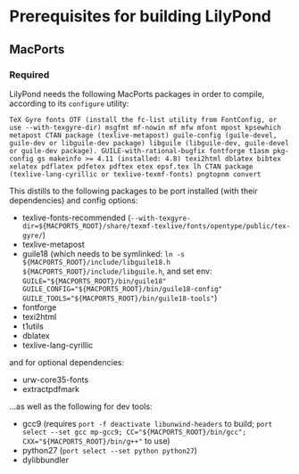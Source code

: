 # Prerequisites for building LilyPond

## MacPorts

### Required

LilyPond needs the following MacPorts packages in order to compile, according to its `configure` utility:

```
TeX Gyre fonts OTF (install the fc-list utility from FontConfig, or use --with-texgyre-dir) msgfmt mf-nowin mf mfw mfont mpost kpsewhich metapost CTAN package (texlive-metapost) guile-config (guile-devel, guile-dev or libguile-dev package) libguile (libguile-dev, guile-devel or guile-dev package). GUILE-with-rational-bugfix fontforge t1asm pkg-config gs makeinfo >= 4.11 (installed: 4.8) texi2html dblatex bibtex xelatex pdflatex pdfetex pdftex etex epsf.tex lh CTAN package (texlive-lang-cyrillic or texlive-texmf-fonts) pngtopnm convert
```

This distills to the following packages to be port installed (with their dependencies) and config options:

* texlive-fonts-recommended (`--with-texgyre-dir=${MACPORTS_ROOT}/share/texmf-texlive/fonts/opentype/public/tex-gyre/`)
* texlive-metapost
* guile18 (which needs to be symlinked: `ln -s ${MACPORTS_ROOT}/include/libguile18.h ${MACPORTS_ROOT}/include/libguile.h`, and set env: `GUILE="${MACPORTS_ROOT}/bin/guile18" GUILE_CONFIG="${MACPORTS_ROOT}/bin/guile18-config" GUILE_TOOLS="${MACPORTS_ROOT}/bin/guile18-tools"`)
* fontforge
* texi2html
* t1utils
* dblatex
* texlive-lang-cyrillic

and for optional dependencies:
* urw-core35-fonts
* extractpdfmark

...as well as the following for dev tools:

* gcc9 (requires `port -f deactivate libunwind-headers` to build; `port select --set gcc mp-gcc9; CC="${MACPORTS_ROOT}/bin/gcc"; CXX="${MACPORTS_ROOT}/bin/g++"` to use)
* python27 (`port select --set python python27`)
* dylibbundler
